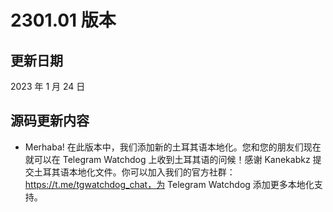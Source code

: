 # 2301.01 版本

## 更新日期
2023 年 1 月 24 日

## 源码更新内容
- Merhaba! 在此版本中，我们添加新的土耳其语本地化。您和您的朋友们现在就可以在 Telegram Watchdog 上收到土耳其语的问候！感谢 Kanekabkz 提交土耳其语本地化文件。你可以加入我们的官方社群：https://t.me/tgwatchdog_chat，为 Telegram Watchdog 添加更多本地化支持。